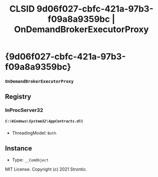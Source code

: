 ﻿---
title: "CLSID 9d06f027-cbfc-421a-97b3-f09a8a9359bc | OnDemandBrokerExecutorProxy"
excerpt: What is COM-Object CLSID 9d06f027-cbfc-421a-97b3-f09a8a9359bc?
---

# {9d06f027-cbfc-421a-97b3-f09a8a9359bc}

### `OnDemandBrokerExecutorProxy`

## Registry


### InProcServer32

##### `C:\Windows\System32\AppContracts.dll`
* ThreadingModel: `Both`

## Instance

* Type: `__ComObject`

MIT License. Copyright (c) 2021 Strontic.


